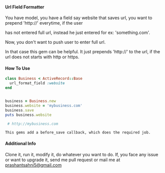 #### Url Field  Formatter

You have model, you have a field say website that saves url, you want to prepend 'http://' everytime, if the user 

has not entered full url, instead he just entered for ex: 'something.com'.

Now, you don't want to push user to enter full url.

In that case this gem can be helpful. It just prepends 'http://' to the url, if the url does not starts with http or https.


#### How To Use

```ruby
class Business < ActiveRecord::Base
  url_format_field :website  
end


business = Business.new
business.website = 'mybusiness.com'
business.save
puts business.website

 # http://mybusiness.com

```

```
This gems add a before_save callback, which does the required job.
```

#### Additional Info

Clone it, run it, modify it, do whatever you want to do. If, you face any issue or want to upgrade it,
send me pull request or mail me at prashantsahni5@gmail.com

